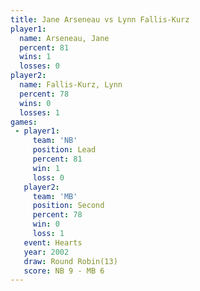```yaml
---
title: Jane Arseneau vs Lynn Fallis-Kurz
player1:                 
  name: Arseneau, Jane   
  percent: 81            
  wins: 1                
  losses: 0              
player2:                 
  name: Fallis-Kurz, Lynn
  percent: 78            
  wins: 0                
  losses: 1              
games:
 - player1:        
     team: 'NB'    
     position: Lead
     percent: 81   
     win: 1        
     loss: 0       
   player2:          
     team: 'MB'      
     position: Second
     percent: 78     
     win: 0          
     loss: 1         
   event: Hearts        
   year: 2002           
   draw: Round Robin(13)
   score: NB 9 - MB 6   
---
```

